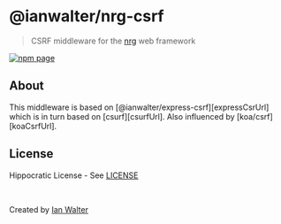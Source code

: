 # @ianwalter/nrg-csrf
> CSRF middleware for the [nrg][nrgUrl] web framework

[![npm page][npmImage]][npmUrl]

## About

This middleware is based on [@ianwalter/express-csrf][expressCsrUrl] which is in
turn based on [csurf][csurfUrl]. Also influenced by [koa/csrf][koaCsrfUrl].

## License

Hippocratic License - See [LICENSE][licenseUrl]

&nbsp;

Created by [Ian Walter](https://ianwalter.dev)

[nrgUrl]: https://github.com/ianwalter/nrg
[npmImage]: https://img.shields.io/npm/v/@ianwalter/nrg-print.svg
[npmUrl]: https://www.npmjs.com/package/@ianwalter/nrg-print
[licenseUrl]: https://github.com/ianwalter/nrg/blob/main/packages/nrg-csrf/LICENSE
